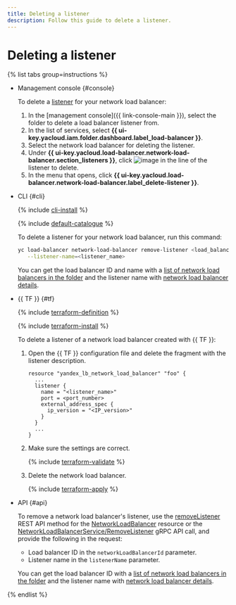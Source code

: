 ```yaml
---
title: Deleting a listener
description: Follow this guide to delete a listener.
---
```


# Deleting a listener

{% list tabs group=instructions %}

- Management console {#console}

   To delete a [listener](../concepts/listener.md) for your network load balancer:

   1. In the [management console]({{ link-console-main }}), select the folder to delete a load balancer listener from.
   1. In the list of services, select **{{ ui-key.yacloud.iam.folder.dashboard.label_load-balancer }}**.
   1. Select the network load balancer for deleting the listener.
   1. Under **{{ ui-key.yacloud.load-balancer.network-load-balancer.section_listeners }}**, click ![image](../../_assets/console-icons/ellipsis.svg) in the line of the listener to delete.
   1. In the menu that opens, click **{{ ui-key.yacloud.load-balancer.network-load-balancer.label_delete-listener }}**.

- CLI {#cli}

   {% include [cli-install](../../_includes/cli-install.md) %}

   {% include [default-catalogue](../../_includes/default-catalogue.md) %}

   To delete a listener for your network load balancer, run this command:

   ```bash
   yc load-balancer network-load-balancer remove-listener <load_balancer_name_or_ID> \
      --listener-name=<listener_name>
   ```

   You can get the load balancer ID and name with a [list of network load balancers in the folder](load-balancer-list.md#list) and the listener name with [network load balancer details](load-balancer-list.md#get).

- {{ TF }} {#tf}

   {% include [terraform-definition](../../_tutorials/_tutorials_includes/terraform-definition.md) %}

   {% include [terraform-install](../../_includes/terraform-install.md) %}

   To delete a listener of a network load balancer created with {{ TF }}:
   1. Open the {{ TF }} configuration file and delete the fragment with the listener description.

      ```hcl
      resource "yandex_lb_network_load_balancer" "foo" {
        ...
        listener {
          name = "<listener_name>"
          port = <port_number>
          external_address_spec {
            ip_version = "<IP_version>"
          }
        }
        ...
      }
      ```

   1. Make sure the settings are correct.

      {% include [terraform-validate](../../_includes/mdb/terraform/validate.md) %}

   1. Delete the network load balancer.

      {% include [terraform-apply](../../_includes/mdb/terraform/apply.md) %}

- API {#api}

   To remove a network load balancer's listener, use the [removeListener](../api-ref/NetworkLoadBalancer/removeListener.md) REST API method for the [NetworkLoadBalancer](../api-ref/NetworkLoadBalancer/index.md) resource or the [NetworkLoadBalancerService/RemoveListener](../api-ref/grpc/NetworkLoadBalancer/removeListener.md) gRPC API call, and provide the following in the request:

   * Load balancer ID in the `networkLoadBalancerId` parameter.
   * Listener name in the `listenerName` parameter.

   You can get the load balancer ID with a [list of network load balancers in the folder](load-balancer-list.md#list) and the listener name with [network load balancer details](load-balancer-list.md#get).

{% endlist %}